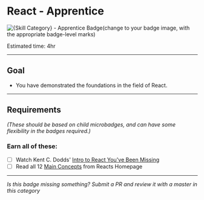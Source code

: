 # React - Apprentice

![{Skill Category} - Apprentice Badge](../img/badges/perf-apprentice-md.png "React Master badge")(change to your badge image, with the appropriate badge-level marks)

Estimated time: 4hr

-----

## Goal
- You have demonstrated the foundations in the field of React.
-----


## Requirements
*(These should be based on child microbadges, and can have some flexibility in the badges required.)*

### Earn all of these:
  - [ ] Watch Kent C. Dodds' [Intro to React You've Been Missing](https://youtu.be/SAIdyBFHfVU)
  - [ ] Read all 12 [Main Concepts](https://reactjs.org/docs/hello-world.html) from Reacts Homepage

-----

  *Is this badge missing something? Submit a PR and review it with a master in this category*
